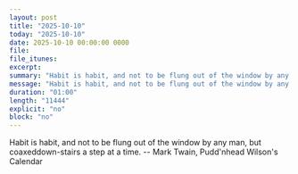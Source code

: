 ```yaml
---
layout: post
title: "2025-10-10"
today: "2025-10-10"
date: 2025-10-10 00:00:00 0000
file:
file_itunes:
excerpt:
summary: "Habit is habit, and not to be flung out of the window by any man, but coaxeddown-stairs a step at a time. -- Mark Twain, Pudd'nhead Wilson's Calendar"
message: "Habit is habit, and not to be flung out of the window by any man, but coaxeddown-stairs a step at a time. -- Mark Twain, Pudd'nhead Wilson's Calendar"
duration: "01:00"
length: "11444"
explicit: "no"
block: "no"
---
```

Habit is habit, and not to be flung out of the window by any man, but coaxeddown-stairs a step at a time. -- Mark Twain, Pudd'nhead Wilson's Calendar

